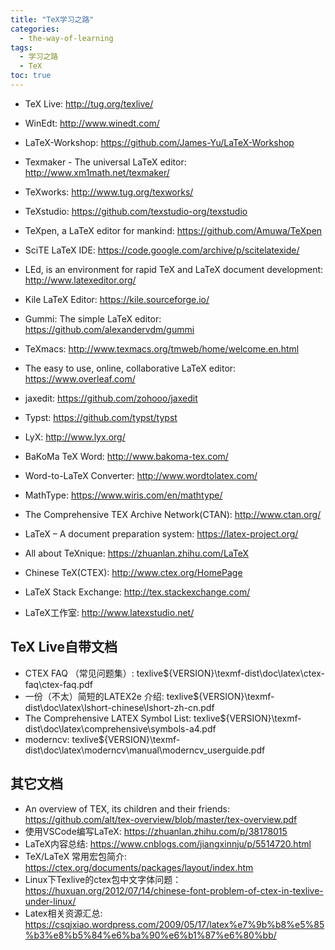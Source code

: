 ```yaml
---
title: "TeX学习之路"
categories:
  - the-way-of-learning
tags:
  - 学习之路
  - TeX
toc: true
---
```


* TeX Live: <http://tug.org/texlive/>

* WinEdt: <http://www.winedt.com/>
* LaTeX-Workshop: <https://github.com/James-Yu/LaTeX-Workshop>
* Texmaker - The universal LaTeX editor: <http://www.xm1math.net/texmaker/>
* TeXworks: <http://www.tug.org/texworks/>
* TeXstudio: <https://github.com/texstudio-org/texstudio>
* TeXpen, a LaTeX editor for mankind: <https://github.com/Amuwa/TeXpen>
* SciTE LaTeX IDE: <https://code.google.com/archive/p/scitelatexide/>
* LEd, is an environment for rapid TeX and LaTeX document development: <http://www.latexeditor.org/>
* Kile LaTeX Editor: <https://kile.sourceforge.io/>
* Gummi: The simple LaTeX editor: <https://github.com/alexandervdm/gummi>
* TeXmacs: <http://www.texmacs.org/tmweb/home/welcome.en.html>

* The easy to use, online, collaborative LaTeX editor: <https://www.overleaf.com/>
* jaxedit: <https://github.com/zohooo/jaxedit>

* Typst: <https://github.com/typst/typst>
* LyX: <http://www.lyx.org/>
* BaKoMa TeX Word: <http://www.bakoma-tex.com/>
* Word-to-LaTeX Converter: <http://www.wordtolatex.com/>
* MathType: <https://www.wiris.com/en/mathtype/>

* The Comprehensive TEX Archive Network(CTAN): <http://www.ctan.org/>
* LaTeX – A document preparation system: <https://latex-project.org/>
* All about TeXnique: <https://zhuanlan.zhihu.com/LaTeX>
* Chinese TeX(CTEX): <http://www.ctex.org/HomePage>
* LaTeX Stack Exchange: <http://tex.stackexchange.com/>
* LaTeX工作室: <http://www.latexstudio.net/>

## TeX Live自带文档

* CTEX FAQ （常见问题集）: texlive\${VERSION}\texmf-dist\doc\latex\ctex-faq\ctex-faq.pdf
* 一份（不太）简短的LATEX2e 介绍: texlive\${VERSION}\texmf-dist\doc\latex\lshort-chinese\lshort-zh-cn.pdf
* The Comprehensive LATEX Symbol List: texlive\${VERSION}\texmf-dist\doc\latex\comprehensive\symbols-a4.pdf
* moderncv: texlive\${VERSION}\texmf-dist\doc\latex\moderncv\manual\moderncv_userguide.pdf

## 其它文档

* An overview of TEX, its children and their friends: <https://github.com/alt/tex-overview/blob/master/tex-overview.pdf>
* 使用VSCode编写LaTeX: <https://zhuanlan.zhihu.com/p/38178015>
* LaTeX内容总结: <https://www.cnblogs.com/jiangxinnju/p/5514720.html>
* TeX/LaTeX 常用宏包简介: <https://ctex.org/documents/packages/layout/index.htm>
* Linux下Texlive的ctex包中文字体问题：<https://huxuan.org/2012/07/14/chinese-font-problem-of-ctex-in-texlive-under-linux/>
* Latex相关资源汇总: <https://csqjxiao.wordpress.com/2009/05/17/latex%e7%9b%b8%e5%85%b3%e8%b5%84%e6%ba%90%e6%b1%87%e6%80%bb/>
